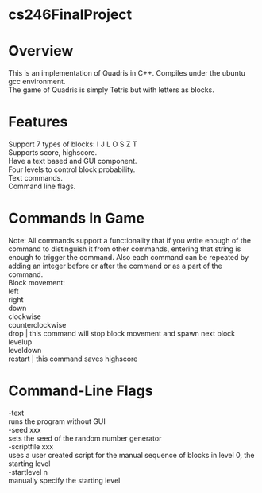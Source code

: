 cs246FinalProject
=================

Overview
========
This is an implementation of Quadris in C++. Compiles under the ubuntu gcc environment. <br>
The game of Quadris is simply Tetris but with letters as blocks.

Features
========
Support 7 types of blocks: I J L O S Z T <br>
Supports score, highscore.<br>
Have a text based and GUI component.<br>
Four levels to control block probability.<br>
Text commands.<br>
Command line flags.

Commands In Game
================
Note: All commands support a functionality that if you write enough of the command to distinguish it from other commands, entering that string is enough to trigger the command. Also each command can be repeated by adding an integer before or after the command or as a part of the command.<br>
Block movement:<br>
left<br>
right<br>
down<br>
clockwise<br>
counterclockwise<br>
drop      | this command will stop block movement and spawn next block<br>
levelup<br>
leveldown<br>
restart   | this command saves highscore<br>

Command-Line Flags
==================
-text <br>
runs the program without GUI<br>
-seed xxx<br>
sets the seed of the random number generator<br>
-scriptfile xxx<br>
uses a user created script for the manual sequence of blocks in level 0, the starting level<br>
-startlevel n<br>
manually specify the starting level
